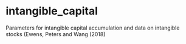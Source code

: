 # intangible_capital
Parameters for intangible capital accumulation and data on intangible stocks (Ewens, Peters and Wang (2018)
